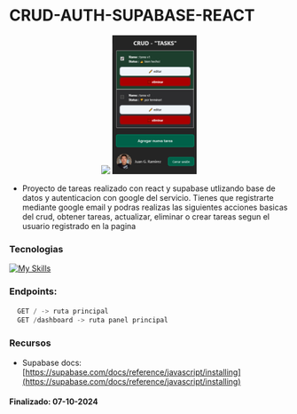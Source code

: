 # CRUD-AUTH-SUPABASE-REACT
<div align="center">
  <img 
    src="https://opengraph.b-cdn.net/production/images/1c0aec97-a5b4-4f19-801a-0269cf4d4fef.png?token=XdbbSHklk2Pw5r8aBvYAouYJCazJLIU-wWaAj0tWBcc&height=572&width=1022&expires=33264417211"
    height="250"
  />
    <img 
    src="src/assets/mobile-crud.png"
    height="250"
  />
</div>

- Proyecto de tareas realizado con react y supabase utlizando base de datos y autenticacion con google del servicio. Tienes que registrarte mediante google email y podras realizas las siguientes acciones basicas del crud, obtener tareas, actualizar, eliminar o crear tareas segun el usuario registrado en la pagina


### Tecnologias

[![My Skills](https://skillicons.dev/icons?i=supabase,react,typescript&perline=3)](https://skillicons.dev)

### Endpoints:

```typescript
  GET / -> ruta principal
  GET /dashboard -> ruta panel principal
```
### Recursos

- Supabase docs: 
[https://supabase.com/docs/reference/javascript/installing](https://supabase.com/docs/reference/javascript/installing)
#### Finalizado: 07-10-2024

